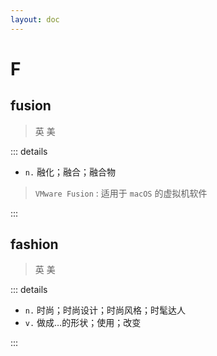 ```yaml
---
layout: doc
---
```


# F

## fusion

> 英 <Phonetic word="fusion" lang="en-GB" phonetic="/'fjuːʒn/"/>
> 美 <Phonetic word="fusion" lang="en-US" phonetic="/'fjuːʒn/"/>

::: details

- `n.` 融化；融合；融合物


> `VMware Fusion` : 适用于 `macOS` 的虚拟机软件

:::

## fashion
> 英 <Phonetic word="fashion" lang="en-GB" phonetic="/fʌʒn/"/>
> 美 <Phonetic word="fashion" lang="en-US" phonetic="/fʌʒn/"/>

::: details

- `n.` 时尚；时尚设计；时尚风格；时髦达人
- `v.` 做成…的形状；使用；改变

:::